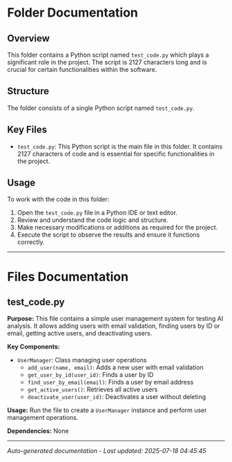 # Folder Documentation

## Overview
This folder contains a Python script named `test_code.py` which plays a significant role in the project. The script is 2127 characters long and is crucial for certain functionalities within the software.

## Structure
The folder consists of a single Python script named `test_code.py`.

## Key Files
- `test_code.py`: This Python script is the main file in this folder. It contains 2127 characters of code and is essential for specific functionalities in the project.

## Usage
To work with the code in this folder:
1. Open the `test_code.py` file in a Python IDE or text editor.
2. Review and understand the code logic and structure.
3. Make necessary modifications or additions as required for the project.
4. Execute the script to observe the results and ensure it functions correctly.

---

# Files Documentation

## test_code.py

**Purpose:** This file contains a simple user management system for testing AI analysis. It allows adding users with email validation, finding users by ID or email, getting active users, and deactivating users.

**Key Components:**
- `UserManager`: Class managing user operations
  - `add_user(name, email)`: Adds a new user with email validation
  - `get_user_by_id(user_id)`: Finds a user by ID
  - `find_user_by_email(email)`: Finds a user by email address
  - `get_active_users()`: Retrieves all active users
  - `deactivate_user(user_id)`: Deactivates a user without deleting

**Usage:** Run the file to create a `UserManager` instance and perform user management operations.

**Dependencies:** None

---
*Auto-generated documentation - Last updated: 2025-07-18 04:45:45*
